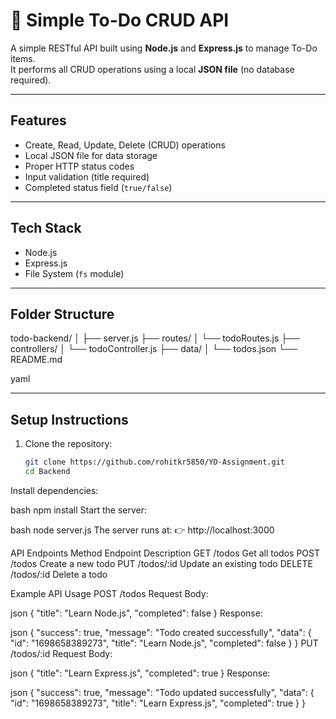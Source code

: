 # 📝 Simple To-Do CRUD API

A simple RESTful API built using **Node.js** and **Express.js** to manage To-Do items.  
It performs all CRUD operations using a local **JSON file** (no database required).

---

## Features
- Create, Read, Update, Delete (CRUD) operations  
- Local JSON file for data storage  
- Proper HTTP status codes  
- Input validation (title required)  
- Completed status field (`true/false`)

---

## Tech Stack
- Node.js  
- Express.js  
- File System (`fs` module)  

---

## Folder Structure
todo-backend/
│
├── server.js
├── routes/
│ └── todoRoutes.js
├── controllers/
│ └── todoController.js
├── data/
│ └── todos.json
└── README.md

yaml

---

## Setup Instructions

1. Clone the repository:
   ```bash
   git clone https://github.com/rohitkr5850/YD-Assignment.git
   cd Backend
Install dependencies:

bash
npm install
Start the server:

bash
node server.js
The server runs at:
👉 http://localhost:3000

API Endpoints
Method	Endpoint	Description
GET	/todos	Get all todos
POST	/todos	Create a new todo
PUT	/todos/:id	Update an existing todo
DELETE	/todos/:id	Delete a todo

Example API Usage
POST /todos
Request Body:

json
{
  "title": "Learn Node.js",
  "completed": false
}
Response:

json
{
  "success": true,
  "message": "Todo created successfully",
  "data": {
    "id": "1698658389273",
    "title": "Learn Node.js",
    "completed": false
  }
}
PUT /todos/:id
Request Body:

json
{
  "title": "Learn Express.js",
  "completed": true
}
Response:

json
{
  "success": true,
  "message": "Todo updated successfully",
  "data": {
    "id": "1698658389273",
    "title": "Learn Express.js",
    "completed": true
  }
}